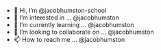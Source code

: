 - 👋 Hi, I’m @jacobhumston-school
- 👀 I’m interested in ... @jacobhumston
- 🌱 I’m currently learning ... @jacobhumston
- 💞️ I’m looking to collaborate on ... @jacobhumston
- 📫 How to reach me ... @jacobhumston

<!---
jacobhumston-school/jacobhumston-school is a ✨ special ✨ repository because its `README.md` (this file) appears on your GitHub profile.
You can click the Preview link to take a look at your changes.
--->
